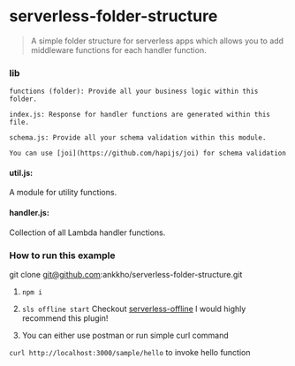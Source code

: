 # serverless-folder-structure
> A simple folder structure for serverless apps which allows you to add middleware functions for each handler function.


### lib

	functions (folder): Provide all your business logic within this folder.

	index.js: Response for handler functions are generated within this file.

	schema.js: Provide all your schema validation within this module.

	You can use [joi](https://github.com/hapijs/joi) for schema validation

#### util.js:
A module for utility functions.

#### handler.js:
Collection of all Lambda handler functions.


### How to run this example

git clone git@github.com:ankkho/serverless-folder-structure.git

1) `npm i`

2) `sls offline start`
Checkout [serverless-offline](https://github.com/dherault/serverless-offline)
I would highly recommend this plugin!

3) You can either use postman
or run simple curl command

`curl http://localhost:3000/sample/hello` to invoke hello function
